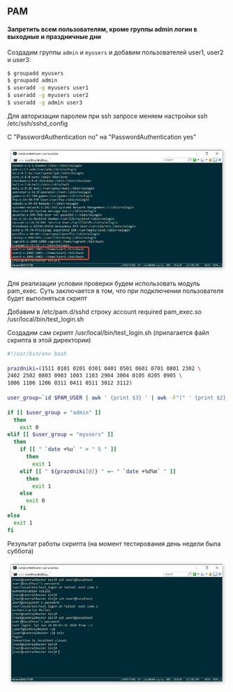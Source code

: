 ## PAM

#### Запретить всем пользователям, кроме группы admin логин в выходные и праздничные дни

Создадим группы `admin` и `myusers` и добавим пользователей user1, user2 и user3:

```bash
$ groupadd myusers
$ groupadd admin
$ useradd -g myusers user1
$ useradd -g myusers user2
$ useradd -g admin user3
```

Для авторизации паролем при ssh запросе меняем настройки ssh /etc/ssh/sshd_config

С "PasswordAuthentication no" на "PasswordAuthentication yes"

![](pics/users.png)

Для реализации условии проверки будем использовать модуль pam_exec. Суть заключается в том, что при подключении пользователя будет выполняться скрипт

Добавим в /etc/pam.d/sshd строку  account required pam_exec.so /usr/local/bin/test_login.sh

Создадим сам скрипт /usr/local/bin/test_login.sh (прилагается файл скрипта в этой директории)


```bash
#!/usr/bin/env bash

prazdniki=(1511 0101 0201 0301 0401 0501 0601 0701 0801 2302 \
2402 2502 0803 0903 1003 1103 2904 3004 0105 0205 0905 \
1006 1106 1206 0311 0411 0511 3012 3112)

user_group=`id $PAM_USER | awk ' {print $3} ' | awk -F"(" ' {print $2} ' | awk -F")" ' {print $1} '`

if [[ $user_group = "admin" ]]
  then
    exit 0
elif [[ $user_group = "myusers" ]]
  then
    if [[ " `date +%u` " > " 5 " ]]
      then
        exit 1
    elif [[ " ${prazdniki[@]} " =~ " `date +%d%m` " ]]
      then
        exit 1
    else
      exit 0
    fi
else
  exit 1
fi
```


Результат работы скрипта (на момент тестирования день недели была суббота)

![](pics/result.png)

